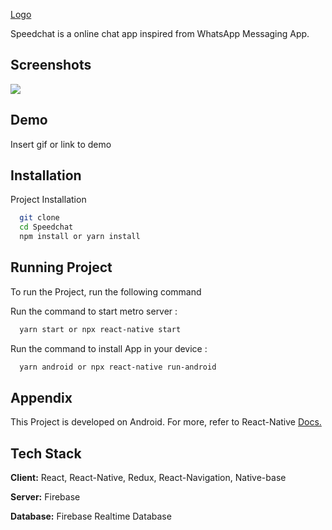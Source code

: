 [Logo](https://www.linkpicture.com/q/IMG_20210616_164059.jpg)

Speedchat is a online chat app inspired from WhatsApp Messaging App.

## Screenshots

<img src="https://www.linkpicture.com/q/Screenshot_2021-06-16-16-28-25-998_com.speedchat_google-pixel4-clearlywhite-portrait.png" />

## Demo

Insert gif or link to demo

## Installation

Project Installation

```bash
  git clone
  cd Speedchat
  npm install or yarn install
```

## Running Project

To run the Project, run the following command

Run the command to start metro server :

```bash
  yarn start or npx react-native start
```

Run the command to install App in your device :

```bash
  yarn android or npx react-native run-android
```

## Appendix

This Project is developed on Android. For more, refer to React-Native [Docs.](https://reactnative.dev/docs/getting-started)

## Tech Stack

**Client:** React, React-Native, Redux, React-Navigation, Native-base

**Server:** Firebase

**Database:** Firebase Realtime Database

